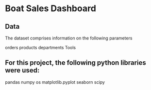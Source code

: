 # Boat Sales Dashboard

## Data
The dataset comprises information on the following parameters

orders
products
departments
Tools

## For this project, the following python libraries were used:

pandas
numpy
os
matplotlib.pyplot
seaborn
scipy
